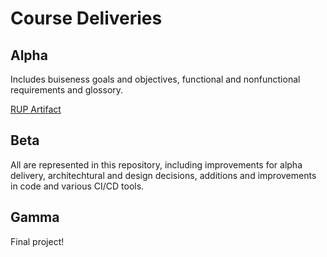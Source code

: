# Course Deliveries

## Alpha

Includes buiseness goals and objectives, functional and nonfunctional requirements and glossory.

[RUP Artifact](https://docs.google.com/document/d/1kTshmKPXas45ZxOfALtFDYyBRAFjBHGw/edit?usp=sharing&amp;amp;ouid=100351413909128319556&amp;amp;rtpof=true&amp;amp;sd=true)

## Beta

All are represented in this repository, including improvements for alpha delivery, architechtural and design decisions, additions and improvements in code and various CI/CD tools.

## Gamma

Final project!
